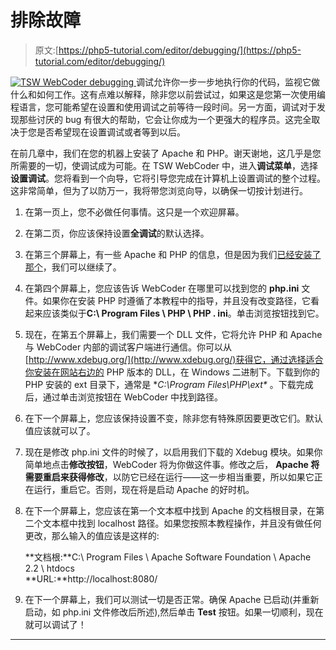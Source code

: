 # 排除故障

> 原文:[https://php5-tutorial.com/editor/debugging/](https://php5-tutorial.com/editor/debugging/)

[![TSW WebCoder debugging](../Images/a06a444d7bc1147e7a92ea147f952bd9.png) ](http://www.tswwebcoder.com/ "Intelligent HTML, PHP, CSS and JavaScript editor") 调试允许你一步一步地执行你的代码，监视它做什么和如何工作。这有点难以解释，除非您以前尝试过，如果这是您第一次使用编程语言，您可能希望在设置和使用调试之前等待一段时间。另一方面，调试对于发现那些讨厌的 bug 有很大的帮助，它会让你成为一个更强大的程序员。这完全取决于您是否希望现在设置调试或者等到以后。

在前几章中，我们在您的机器上安装了 Apache 和 PHP。谢天谢地，这几乎是您所需要的一切，使调试成为可能。在 TSW WebCoder 中，进入**调试菜单**，选择**设置调试**。您将看到一个向导，它将引导您完成在计算机上设置调试的整个过程。这非常简单，但为了以防万一，我将带您浏览向导，以确保一切按计划进行。

1.  在第一页上，您不必做任何事情。这只是一个欢迎屏幕。
2.  在第二页，你应该保持设置**全调试**的默认选择。
3.  在第三个屏幕上，有一些 Apache 和 PHP 的信息，但是因为我们[已经安装了那个](/requirements/webserver/)，我们可以继续了。
4.  在第四个屏幕上，您应该告诉 WebCoder 在哪里可以找到您的 **php.ini** 文件。如果你在安装 PHP 时遵循了本教程中的指导，并且没有改变路径，它看起来应该类似于**C:\ Program Files \ PHP \ PHP . ini**。单击浏览按钮找到它。
5.  现在，在第五个屏幕上，我们需要一个 DLL 文件，它将允许 PHP 和 Apache 与 WebCoder 内部的调试客户端进行通信。你可以从[http://www.xdebug.org/](http://www.xdebug.org/)获得它，通过选择适合你安装在网站右边的 PHP 版本的 DLL，在 Windows 二进制下。下载到你的 PHP 安装的 ext 目录下，通常是 **C:\Program Files\PHP\ext\** 。下载完成后，通过单击浏览按钮在 WebCoder 中找到路径。
6.  在下一个屏幕上，您应该保持设置不变，除非您有特殊原因要更改它们。默认值应该就可以了。
7.  现在是修改 php.ini 文件的时候了，以启用我们下载的 Xdebug 模块。如果你简单地点击**修改按钮**，WebCoder 将为你做这件事。修改之后， **Apache 将需要重启来获得修改**，以防它已经在运行——这一步相当重要，所以如果它正在运行，重启它。否则，现在将是启动 Apache 的好时机。
8.  在下一个屏幕上，您应该在第一个文本框中找到 Apache 的文档根目录，在第二个文本框中找到 localhost 路径。如果您按照本教程操作，并且没有做任何更改，那么输入的值应该是这样的:

    **文档根:**C:\ Program Files \ Apache Software Foundation \ Apache 2.2 \ htdocs \
    **URL:**http://localhost:8080/

9.  在下一个屏幕上，我们可以测试一切是否正常。确保 Apache 已启动(并重新启动，如 php.ini 文件修改后所述),然后单击 **Test** 按钮。如果一切顺利，现在就可以调试了！

* * *